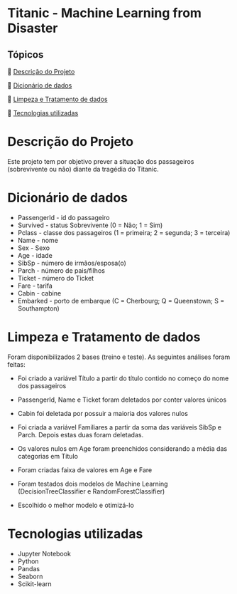 # Titanic - Machine Learning from Disaster

## Tópicos

:small_blue_diamond: [Descrição do Projeto](#Descrição-do-Projeto)

:small_blue_diamond: [Dicionário de dados](#Dicionário-de-dados)

:small_blue_diamond: [Limpeza e Tratamento de dados](#Limpeza-e-Tratamento-de-dados)

:small_blue_diamond: [Tecnologias utilizadas](#Tecnologias-utilizadas)


# Descrição do Projeto

Este projeto tem por objetivo prever a situação dos passageiros (sobrevivente ou não) diante da tragédia do Titanic. 

# Dicionário de dados

* PassengerId - id do passageiro
* Survived - status Sobrevivente (0 = Não; 1 = Sim)
* Pclass - classe dos passageiros (1 = primeira; 2 = segunda; 3 = terceira)
* Name - nome
* Sex - Sexo
* Age - idade
* SibSp - número de irmãos/esposa(o)
* Parch - número de pais/filhos
* Ticket - número do Ticket
* Fare - tarifa
* Cabin - cabine
* Embarked - porto de embarque (C = Cherbourg; Q = Queenstown; S = Southampton)

# Limpeza e Tratamento de dados

Foram disponibilizados 2 bases (treino e teste). As seguintes análises foram feitas:

* Foi criado a variável Título a partir do título contido no começo do nome dos passageiros

* PassengerId, Name e Ticket foram deletados por conter valores únicos

* Cabin foi deletada por possuir a maioria dos valores nulos

* Foi criada a variável Familiares a partir da soma das variáveis SibSp e Parch. Depois estas duas foram deletadas.

* Os valores nulos em Age foram preenchidos considerando a média das categorias em Título

* Foram criadas faixa de valores em Age e Fare

* Foram testados dois modelos de Machine Learning (DecisionTreeClassifier e RandomForestClassifier)

* Escolhido o melhor modelo e otimizá-lo

# Tecnologias utilizadas

* Jupyter Notebook
* Python
* Pandas
* Seaborn
* Scikit-learn
